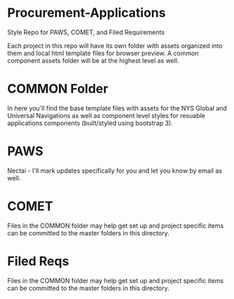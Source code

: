 # Procurement-Applications
Style Repo for PAWS, COMET, and Filed Requirements

Each project in this repo will have its own folder with assets organized into them and local html template files for browser preview. A common component assets folder will be at the highest level as well.

# COMMON Folder
In here you'll find the base template files with assets for the NYS Global and Universal Navigations as well as component level styles for resuable applications components (built/styled using bootstrap 3).


# PAWS
Nectai - I'll mark updates specifically for you and let you know by email as well.

# COMET
Files in the COMMON folder may help get set up and project specific items can be committed to the master folders in this directory.

# Filed Reqs
Files in the COMMON folder may help get set up and project specific items can be committed to the master folders in this directory.
